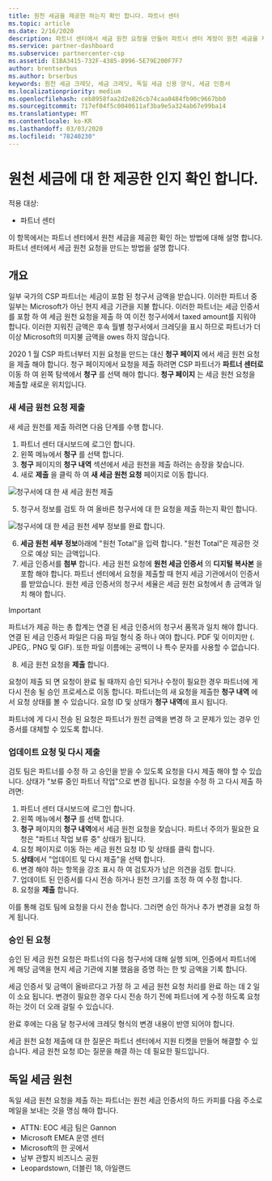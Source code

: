 ```yaml
---
title: 원천 세금을 제공한 하는지 확인 합니다. 파트너 센터
ms.topic: article
ms.date: 2/16/2020
description: 파트너 센터에서 세금 원천 요청을 만들어 파트너 센터 계정이 원천 세금을 제공한 하는지 확인 합니다.
ms.service: partner-dashboard
ms.subservice: partnercenter-csp
ms.assetid: E1BA3415-732F-4385-8996-5E79E200F7F7
author: brentserbus
ms.author: brserbus
keywords: 원천 세금 크레딧, 세금 크레딧, 독일 세금 신용 양식, 세금 인증서
ms.localizationpriority: medium
ms.openlocfilehash: ceb8958faa2d2e826cb74caa0484fb90c9667bb0
ms.sourcegitcommit: 717ef04f5c0040611af3ba9e5a324ab67e99ba14
ms.translationtype: MT
ms.contentlocale: ko-KR
ms.lasthandoff: 03/03/2020
ms.locfileid: "78240230"
---
```

# <a name="make-sure-you-are-credited-for-withholding-tax"></a>원천 세금에 대 한 제공한 인지 확인 합니다.

적용 대상:

- 파트너 센터

이 항목에서는 파트너 센터에서 원천 세금을 제공한 확인 하는 방법에 대해 설명 합니다. 파트너 센터에서 세금 원천 요청을 만드는 방법을 설명 합니다.

## <a name="overview"></a>개요

일부 국가의 CSP 파트너는 세금이 포함 된 청구서 금액을 받습니다. 이러한 파트너 중 일부는 Microsoft가 아닌 현지 세금 기관을 지불 합니다. 이러한 파트너는 세금 인증서를 포함 하 여 세금 원천 요청을 제출 하 여 이전 청구서에서 taxed amount를 지워야 합니다. 이러한 지워진 금액은 후속 월별 청구서에서 크레딧을 표시 하므로 파트너가 더 이상 Microsoft의 미지불 금액을 owes 하지 않습니다.

2020 1 월 CSP 파트너부터 지원 요청을 만드는 대신 **청구 페이지** 에서 세금 원천 요청을 제출 해야 합니다. 청구 페이지에서 요청을 제출 하려면 CSP 파트너가 **파트너 센터로** 이동 하 여 왼쪽 탐색에서 **청구** 를 선택 해야 합니다. **청구 페이지** 는 세금 원천 요청을 제출할 새로운 위치입니다. 

### <a name="submit-a-new-tax-withholding-request"></a>새 세금 원천 요청 제출

새 세금 원천를 제출 하려면 다음 단계를 수행 합니다.

1. 파트너 센터 대시보드에 로그인 합니다.
2. 왼쪽 메뉴에서 **청구** 를 선택 합니다.
3. **청구** 페이지의 **청구 내역** 섹션에서 세금 원천을 제출 하려는 송장을 찾습니다.
4. 새로 **제출** 을 클릭 하 여 **새 세금 원천 요청** 페이지로 이동 합니다.

![청구서에 대 한 새 세금 원천 제출](images/wht1.png)

5. 청구서 정보를 검토 하 여 올바른 청구서에 대 한 요청을 제출 하는지 확인 합니다.

![청구서에 대 한 세금 원천 세부 정보를 완료 합니다.](images/wht2.png)

6. **세금 원천 세부 정보**아래에 "원천 Total"을 입력 합니다. "원천 Total"은 제공한 것으로 예상 되는 금액입니다.
7. 세금 인증서를 **첨부** 합니다. 세금 원천 요청에 **원천 세금 인증서** 의 **디지털 복사본** 을 포함 해야 합니다. 파트너 센터에서 요청을 제출할 때 현지 세금 기관에서이 인증서를 받았습니다. 원천 세금 인증서의 청구서 세율은 세금 원천 요청에서 총 금액과 일치 해야 합니다. 

> [!IMPORTANT]
> 파트너가 제공 하는 총 합계는 연결 된 세금 인증서의 청구서 품목과 일치 해야 합니다. 연결 된 세금 인증서 파일은 다음 파일 형식 중 하나 여야 합니다. PDF 및 이미지만 (. JPEG,. PNG 및 GIF). 또한 파일 이름에는 공백이 나 특수 문자를 사용할 수 없습니다.

8. 세금 원천 요청을 **제출** 합니다.

요청이 제출 되 면 요청이 완료 될 때까지 승인 되거나 수정이 필요한 경우 파트너에 게 다시 전송 될 승인 프로세스로 이동 합니다. 파트너는의 새 요청을 제출한 **청구 내역** 에서 요청 상태를 볼 수 있습니다. 요청 ID 및 상태가 **청구 내역**에 표시 됩니다.

파트너에 게 다시 전송 된 요청은 파트너가 원천 금액을 변경 하 고 문제가 있는 경우 인증서를 대체할 수 있도록 합니다. 

### <a name="update-request-and-resubmit"></a>업데이트 요청 및 다시 제출

검토 팀은 파트너를 수정 하 고 승인을 받을 수 있도록 요청을 다시 제출 해야 할 수 있습니다. 상태가 "보류 중인 파트너 작업"으로 변경 됩니다. 요청을 수정 하 고 다시 제출 하려면:
 
1. 파트너 센터 대시보드에 로그인 합니다.
2. 왼쪽 메뉴에서 **청구** 를 선택 합니다.
3. **청구** 페이지의 **청구 내역**에서 세금 원천 요청을 찾습니다. 파트너 주의가 필요한 요청은 "파트너 작업 보류 중" 상태가 됩니다.
4. 요청 페이지로 이동 하는 세금 원천 요청 ID 및 상태를 클릭 합니다.
5. **상태**에서 "업데이트 및 다시 제출"을 선택 합니다.
6. 변경 해야 하는 항목을 강조 표시 하 여 검토자가 남은 의견을 검토 합니다.
7. 업데이트 된 인증서를 다시 전송 하거나 원천 크기를 조정 하 여 수정 합니다.
8. 요청을 **제출** 합니다. 

이를 통해 검토 팀에 요청을 다시 전송 합니다. 그러면 승인 하거나 추가 변경을 요청 하 게 됩니다.
 
### <a name="approved-requests"></a>승인 된 요청

승인 된 세금 원천 요청은 파트너의 다음 청구서에 대해 실행 되며, 인증에서 파트너에 게 해당 금액을 현지 세금 기관에 지불 했음을 증명 하는 한 빚 금액을 기록 합니다.

세금 인증서 및 금액이 올바르다고 가정 하 고 세금 원천 요청 처리를 완료 하는 데 2 일이 소요 됩니다. 변경이 필요한 경우 다시 전송 하기 전에 파트너에 게 수정 하도록 요청 하는 것이 더 오래 걸릴 수 있습니다.

완료 후에는 다음 달 청구서에 크레딧 형식의 변경 내용이 반영 되어야 합니다.
 
세금 원천 요청 제출에 대 한 질문은 파트너 센터에서 지원 티켓을 만들어 해결할 수 있습니다. 세금 원천 요청 ID는 질문을 해결 하는 데 필요한 필드입니다.

## <a name="german-tax-withholding"></a>독일 세금 원천

독일 세금 원천 요청을 제출 하는 파트너는 원천 세금 인증서의 하드 카피를 다음 주소로 메일을 보내는 것을 명심 해야 합니다. 

- ATTN: EOC 세금 팀은 Gannon
- Microsoft EMEA 운영 센터
- Microsoft의 한 곳에서
- 남부 관할지 비즈니스 공원
- Leopardstown, 더블린 18, 아일랜드

